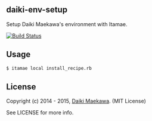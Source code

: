 ## daiki-env-setup

Setup Daiki Maekawa's environment with Itamae.

[![Build Status](https://travis-ci.org/DaikiMaekawa/env-setup.svg?branch=master)](https://travis-ci.org/DaikiMaekawa/env-setup)

## Usage

```sh
$ itamae local install_recipe.rb
```

## License

Copyright (c) 2014 - 2015, [Daiki Maekawa](http://daikimaekawa.strikingly.com/). (MIT License)

See LICENSE for more info.
